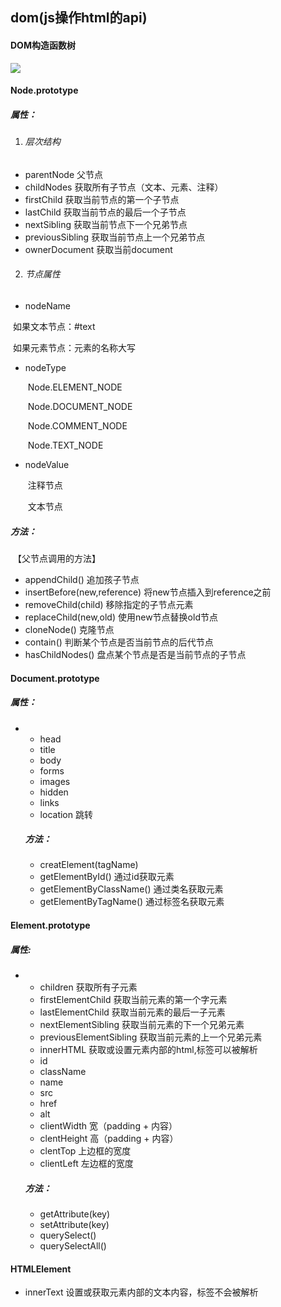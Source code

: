 ## dom(js操作html的api)

#### DOM构造函数树

![](C:\Users\53573\AppData\Roaming\Typora\typora-user-images\image-20200328180006476.png)

#### Node.prototype

##### 属性：

1. ###### 层次结构

- parentNode   父节点
- childNodes    获取所有子节点（文本、元素、注释）
- firstChild  获取当前节点的第一个子节点
- lastChild   获取当前节点的最后一个子节点
- nextSibling   获取当前节点下一个兄弟节点
- previousSibling    获取当前节点上一个兄弟节点
- ownerDocument   获取当前document

2. ###### 节点属性

- nodeName  

​                如果文本节点：#text

​                如果元素节点：元素的名称大写

- nodeType

  ​          Node.ELEMENT_NODE

  ​          Node.DOCUMENT_NODE

  ​          Node.COMMENT_NODE

  ​          Node.TEXT_NODE

- nodeValue

  ​        注释节点

  ​        文本节点

##### 方法：

​         【父节点调用的方法】

- appendChild()       追加孩子节点
- insertBefore(new,reference)   将new节点插入到reference之前
- removeChild(child)   移除指定的子节点元素
- replaceChild(new,old)       使用new节点替换old节点
- cloneNode()        克隆节点
- contain()                 判断某个节点是否当前节点的后代节点
- hasChildNodes()   盘点某个节点是否是当前节点的子节点

#### Document.prototype

#####            属性：

- -  head
  - title
  - body
  - forms
  - images
  - hidden
  - links
  - location  跳转

  #####         方法：

  - creatElement(tagName)
  - getElementById()  通过id获取元素
  - getElementByClassName()     通过类名获取元素
  - getElementByTagName()    通过标签名获取元素

#### Element.prototype

#####            属性:

- - children  获取所有子元素
  - firstElementChild  获取当前元素的第一个字元素
  - lastElementChild   获取当前元素的最后一子元素
  - nextElementSibling   获取当前元素的下一个兄弟元素
  - previousElementSibling   获取当前元素的上一个兄弟元素
  - innerHTML   获取或设置元素内部的html,标签可以被解析
  - id
  - className
  - name
  - src
  - href
  - alt
  - clientWidth     宽（padding + 内容）
  - clentHeight     高（padding + 内容）
  - clentTop    上边框的宽度
  - clientLeft     左边框的宽度

  ##### 方法：

  - getAttribute(key)
  - setAttribute(key)
  - querySelect()
  - querySelectAll()

#### HTMLElement

- innerText  设置或获取元素内部的文本内容，标签不会被解析

​       